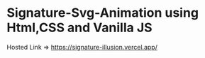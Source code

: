 # Signature-Svg-Animation using Html,CSS and Vanilla JS
 Hosted Link => https://signature-illusion.vercel.app/
